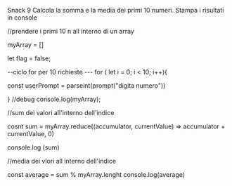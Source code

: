 Snack 9
Calcola la somma e la media dei primi 10 numeri.
Stampa i risultati in console



//prendere i primi 10 n all interno di un array

myArray = []

let flag = false;

--ciclo for per 10 richieste ---
for ( let i = 0; i < 10; i++){

const userPrompt = parseint(prompt("digita numero")) 
   
}
//debug
console.log(myArray);

//sum dei valori all'interno dell'indice

cosnt sum = myArray.reduce((accumulator, currentValue) => accumulator + currentValue, 0)

console.log (sum)

//media dei vlori all interno dell'indice

 const average = sum % myArray.lenght
 console.log(average)